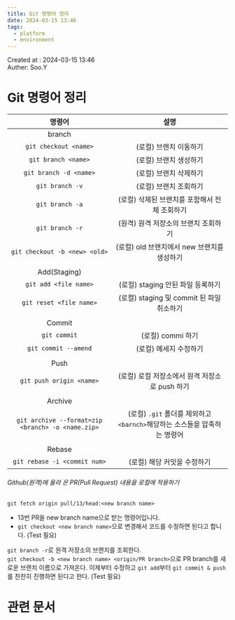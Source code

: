 ```yaml
---
title: Git 명령어 정리
date: 2024-03-15 13:46
tags:
  - platform
  - environment
---
```


Created at : 2024-03-15 13:46  
Auther: Soo.Y  

# Git 명령어 정리

|                        명령어                        |                        설명                         |
| :-----------------------------------------------: | :-----------------------------------------------: |
|                      branch                       |                                                   |
|               `git checkout <name>`               |                   (로컬) 브랜치 이동하기                   |
|                `git branch <name>`                |                   (로컬) 브랜치 생성하기                   |
|              `git branch -d <name>`               |                   (로컬) 브랜치 삭제하기                   |
|                  `git branch -v`                  |                   (로컬) 브랜치 조회하기                   |
|                  `git branch -a`                  |            (로컬) 삭제된 브랜치를 포함해서 전체 조회하기             |
|                  `git branch -r`                  |               (원격) 원격 저장소의 브랜치 조회하기               |
|           `git checkout -b <new> <old>`           |           (로컬) old 브랜치에서 new 브랜치를 생성하기            |
|                                                   |                                                   |
|                   Add(Staging)                    |                                                   |
|               `git add <file name>`               |              (로컬) staging 안된 파일 등록하기              |
|              `git reset <file name>`              |          (로컬) staging 및 commit 된 파일 취소하기          |
|                                                   |                                                   |
|                      Commit                       |                                                   |
|                   `git commit`                    |                   (로컬) commi 하기                   |
|               `git commit --amend`                |                   (로컬) 메세지 수정하기                   |
|                                                   |                                                   |
|                       Push                        |                                                   |
|             `git push origin <name>`              |           (로컬) 로컬 저장소에서 원격 저장소로 push 하기           |
|                                                   |                                                   |
|                      Archive                      |                                                   |
| `git archive --format=zip <branch> -o <name.zip>` | (로컬) `.git` 폴더를 제외하고 `<barnch>`해당하는 소스들을 압축하는 명령어 |
|                                                   |                                                   |
|                      Rebase                       |                                                   |
|           `git rebase -i <commit num>`            |                 (로컬) 해당 커밋을 수정하기                  |

###### Github(원격)에 올라 온 PR(Pull Request) 내용을 로컬에 적용하기
`git fetch origin pull/13/head:<new branch name>`   
- 13번 PR을 new branch name으로 받는 명령어입니다. 
- `git checkout <new branch name>`으로 변경해서 코드를 수정하면 된다고 합니다. (Test 필요)

`git branch -r`로 원격 저장소의 브랜치를 조회한다.    
`git checkout -b <new branch name> <origin/PR branch>`으로 PR branch를 새로운 브랜치 이름으로 가져온다.
이제부터 수정하고 `git add`부터 `git commit & push`를 찬찬히 진행하면 된다고 한다. (Test 필요)  

# 관련 문서


